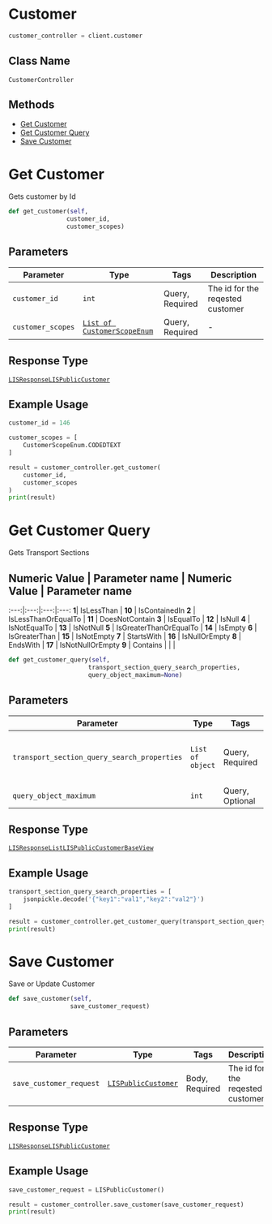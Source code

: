 # Customer

```python
customer_controller = client.customer
```

## Class Name

`CustomerController`

## Methods

* [Get Customer](../../doc/controllers/customer.md#get-customer)
* [Get Customer Query](../../doc/controllers/customer.md#get-customer-query)
* [Save Customer](../../doc/controllers/customer.md#save-customer)


# Get Customer

Gets customer by Id

```python
def get_customer(self,
                customer_id,
                customer_scopes)
```

## Parameters

| Parameter | Type | Tags | Description |
|  --- | --- | --- | --- |
| `customer_id` | `int` | Query, Required | The id for the reqested customer |
| `customer_scopes` | [`List of CustomerScopeEnum`](../../doc/models/customer-scope-enum.md) | Query, Required | - |

## Response Type

[`LISResponseLISPublicCustomer`](../../doc/models/lis-response-lis-public-customer.md)

## Example Usage

```python
customer_id = 146

customer_scopes = [
    CustomerScopeEnum.CODEDTEXT
]

result = customer_controller.get_customer(
    customer_id,
    customer_scopes
)
print(result)
```


# Get Customer Query

Gets Transport Sections

## **Numeric Value** | **Parameter name** | **Numeric Value** | **Parameter name**
:---:|:---:|:---:|:---:
**1**| IsLessThan | **10** | IsContainedIn
**2** | IsLessThanOrEqualTo | **11** | DoesNotContain
**3** | IsEqualTo | **12** | IsNull
**4** | IsNotEqualTo | **13** | IsNotNull
**5** | IsGreaterThanOrEqualTo | **14** | IsEmpty
**6** | IsGreaterThan | **15** | IsNotEmpty
**7** | StartsWith | **16** | IsNullOrEmpty
**8** | EndsWith | **17** | IsNotNullOrEmpty
**9** | Contains | | |

```python
def get_customer_query(self,
                      transport_section_query_search_properties,
                      query_object_maximum=None)
```

## Parameters

| Parameter | Type | Tags | Description |
|  --- | --- | --- | --- |
| `transport_section_query_search_properties` | `List of object` | Query, Required | The section properties to look for i.e.{"propertyName": "CustomerId","propertyValue": "42","operator": "IsGreaterThan"} |
| `query_object_maximum` | `int` | Query, Optional | The QueryObjectMaximum |

## Response Type

[`LISResponseListLISPublicCustomerBaseView`](../../doc/models/lis-response-list-lis-public-customer-base-view.md)

## Example Usage

```python
transport_section_query_search_properties = [
    jsonpickle.decode('{"key1":"val1","key2":"val2"}')
]

result = customer_controller.get_customer_query(transport_section_query_search_properties)
print(result)
```


# Save Customer

Save or Update Customer

```python
def save_customer(self,
                 save_customer_request)
```

## Parameters

| Parameter | Type | Tags | Description |
|  --- | --- | --- | --- |
| `save_customer_request` | [`LISPublicCustomer`](../../doc/models/lis-public-customer.md) | Body, Required | The id for the reqested customer |

## Response Type

[`LISResponseLISPublicCustomer`](../../doc/models/lis-response-lis-public-customer.md)

## Example Usage

```python
save_customer_request = LISPublicCustomer()

result = customer_controller.save_customer(save_customer_request)
print(result)
```


